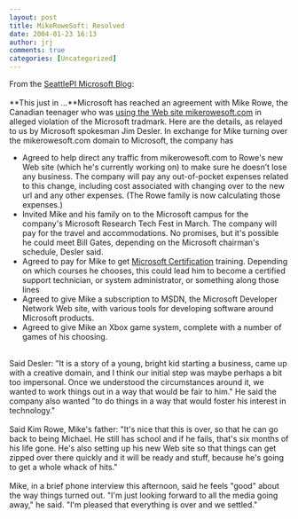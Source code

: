 ```yaml
---
layout: post
title: MikeRoweSoft: Resolved
date: 2004-01-23 16:13
author: jrj
comments: true
categories: [Uncategorized]
---
```

From the <a href="http://blog.seattlepi.nwsource.com/microsoft/archives/001313.html" target="_blank">SeattlePI Microsoft Blog</a>:
<br />
<br />**This just in ...**Microsoft has reached an agreement with Mike Rowe, the Canadian teenager who was <a href="http://seattlepi.nwsource.com/business/157403_mikerowe21.html?searchpagefrom=1&amp;searchdiff=3" target="_blank">using the Web site mikerowesoft.com</a> in alleged violation of the Microsoft tradmark. Here are the details, as relayed to us by Microsoft spokesman Jim Desler. In exchange for Mike turning over the mikerowesoft.com domain to Microsoft, the company has
<br /><ul><li>Agreed to help direct any traffic from mikerowesoft.com to Rowe's new Web site (which he's currently working on) to make sure he doesn&rsquo;t lose any business. The company will pay any out-of-pocket expenses related to this change, including cost associated with changing over to the new url and any other expenses. (The Rowe family is now calculating those expenses.)
<br /></li><li>Invited Mike and his family on to the Microsoft campus for the company's Microsoft Research Tech Fest in March. The company will pay for the travel and accommodations. No promises, but it's possible he could meet Bill Gates, depending on the Microsoft chairman's schedule, Desler said.
<br /></li><li>Agreed to pay for Mike to get <a href="http://www.microsoft.com/learning/mcp/default.asp" target="_blank">Microsoft Certification</a> training. Depending on which courses he chooses, this could lead him to become a certified support technician, or system administrator, or something along those lines
<br /></li><li>Agreed to give Mike a subscription to MSDN, the Microsoft Developer Network Web site, with various tools for developing software around Microsoft products.
<br /></li><li>Agreed to give Mike an Xbox game system, complete with a number of games of his choosing.
<br /></li></ul>
<br />Said Desler: "It is a story of a young, bright kid starting a business, came up with a creative domain, and I think our initial step was maybe perhaps a bit too impersonal. Once we understood the circumstances around it, we wanted to work things out in a way that would be fair to him." He said the company also wanted "to do things in a way that would foster his interest in technology."
<br />
<br />Said Kim Rowe, Mike's father: "It's nice that this is over, so that he can go back to being Michael. He still has school and if he fails, that's six months of his life gone. He's also setting up his new Web site so that things can get zipped over there quickly and it will be ready and stuff, because he's going to get a whole whack of hits."
<br />
<br />Mike, in a brief phone interview this afternoon, said he feels "good" about the way things turned out. "I'm just looking forward to all the media going away," he said. "I'm pleased that everything is over and we settled."
